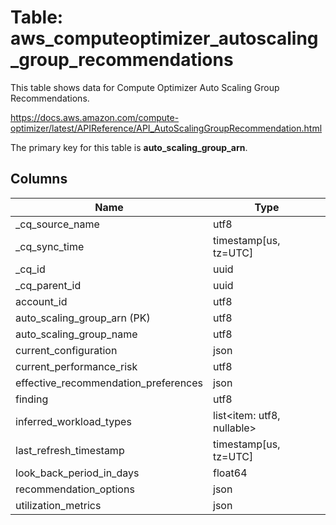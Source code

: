 # Table: aws_computeoptimizer_autoscaling_group_recommendations

This table shows data for Compute Optimizer Auto Scaling Group Recommendations.

https://docs.aws.amazon.com/compute-optimizer/latest/APIReference/API_AutoScalingGroupRecommendation.html

The primary key for this table is **auto_scaling_group_arn**.

## Columns

| Name          | Type          |
| ------------- | ------------- |
|_cq_source_name|utf8|
|_cq_sync_time|timestamp[us, tz=UTC]|
|_cq_id|uuid|
|_cq_parent_id|uuid|
|account_id|utf8|
|auto_scaling_group_arn (PK)|utf8|
|auto_scaling_group_name|utf8|
|current_configuration|json|
|current_performance_risk|utf8|
|effective_recommendation_preferences|json|
|finding|utf8|
|inferred_workload_types|list<item: utf8, nullable>|
|last_refresh_timestamp|timestamp[us, tz=UTC]|
|look_back_period_in_days|float64|
|recommendation_options|json|
|utilization_metrics|json|